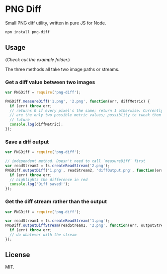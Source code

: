# PNG Diff
Small PNG diff utility, written in pure JS for Node.

```bash
npm install png-diff
```

## Usage

(_Check out the example folder._)

The three methods all take two image paths or streams.

### Get a diff value between two images

```js
var PNGDiff = require('png-diff');

PNGDiff.measureDiff('1.png', '2.png', function(err, diffMetric) {
  if (err) throw err;
  // returns 0 if every pixel's the same; return 1 otherwise. Currently, these
  // are the only two possible metric values; possiblity to tweak them in the
  // future
  console.log(diffMetric);
});
```

### Save a diff output

```js
var PNGDiff = require('png-diff');

// independent method. Doesn't need to call `measureDiff` first
var readStream2 = fs.createReadStream('2.png');
PNGDiff.outputDiff('1.png', readStream2, 'diffOutput.png', function(err) {
  if (err) throw err;
  // highlights the difference in red
  console.log('Diff saved!');
});
```

### Get the diff stream rather than the output

```js
var PNGDiff = require('png-diff');

var readStream1 = fs.createReadStream('1.png');
PNGDiff.outputDiffStream(readStream1, '2.png', function(err, outputStream) {
  if (err) throw err;
  // do whatever with the stream
});
```

## License
MIT.
